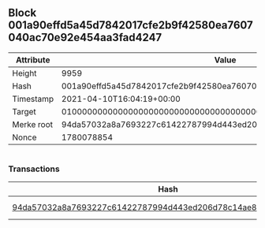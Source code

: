 ## Block 001a90effd5a45d7842017cfe2b9f42580ea7607040ac70e92e454aa3fad4247

Attribute | Value
--- | ---
Height | 9959
Hash | 001a90effd5a45d7842017cfe2b9f42580ea7607040ac70e92e454aa3fad4247
Timestamp | 2021-04-10T16:04:19+00:00
Target | 0100000000000000000000000000000000000000000000000000000000000000
Merke root | 94da57032a8a7693227c61422787994d443ed206d78c14ae8f429e3699fbf02f
Nonce | 1780078854

```

```

### Transactions

Hash | Amount
--- | ---
[94da57032a8a7693227c61422787994d443ed206d78c14ae8f429e3699fbf02f](94da57032a8a7693227c61422787994d443ed206d78c14ae8f429e3699fbf02f.md) | 10.00000000 SKEPTI 
